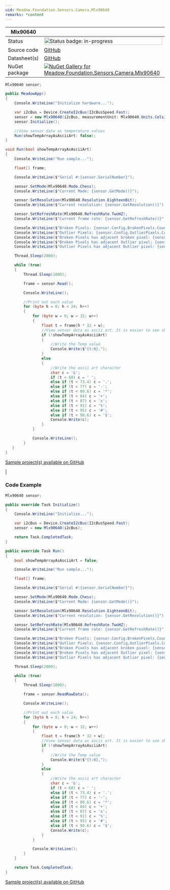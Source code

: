 ```yaml
---
uid: Meadow.Foundation.Sensors.Camera.Mlx90640
remarks: *content
---
```


| Mlx90640 | |
|--------|--------|
| Status | <img src="https://img.shields.io/badge/InProgress-yellow" style="width: auto; height: -webkit-fill-available;" alt="Status badge: in-progress" /> |
| Source code | [GitHub](https://github.com/WildernessLabs/Meadow.Foundation/tree/main/Source/Meadow.Foundation.Peripherals/Sensors.Camera.Mlx90640/Driver) |
| Datasheet(s) | [GitHub](https://github.com/WildernessLabs/Meadow.Foundation/tree/main/Source/Meadow.Foundation.Peripherals/Sensors.Camera.Mlx90640/Datasheet) |
| NuGet package | <a href="https://www.nuget.org/packages/Meadow.Foundation.Sensors.Camera.Mlx90640/" target="_blank"><img src="https://img.shields.io/nuget/v/Meadow.Foundation.Sensors.Camera.Mlx90640.svg?label=Meadow.Foundation.Sensors.Camera.Mlx90640" alt="NuGet Gallery for Meadow.Foundation.Sensors.Camera.Mlx90640" /></a> |

```csharp
Mlx90640 sensor;

public MeadowApp()
{
    Console.WriteLine("Initialize hardware...");

    var i2cBus = Device.CreateI2cBus(I2cBusSpeed.Fast);
    sensor = new Mlx90640(i2cBus, measurementUnit: Mlx90640.Units.Celsius);
    sensor.Initialize();

    //View sensor data as temperature values
    Run(showTempArrayAsAsciiArt: false);
}

void Run(bool showTempArrayAsAsciiArt)
{
    Console.WriteLine("Run sample...");

    float[] frame;

    Console.WriteLine($"Serial #:{sensor.SerialNumber}");

    sensor.SetMode(Mlx90640.Mode.Chess);
    Console.WriteLine($"Current Mode: {sensor.GetMode()}");  

    sensor.SetResolution(Mlx90640.Resolution.EighteenBit);
    Console.WriteLine($"Current resolution: {sensor.GetResolution()}");

    sensor.SetRefreshRate(Mlx90640.RefreshRate.TwoHZ);
    Console.WriteLine($"Current frame rate: {sensor.GetRefreshRate()}");

    Console.WriteLine($"Broken Pixels: {sensor.Config.BrokenPixels.Count}");
    Console.WriteLine($"Outlier Pixels: {sensor.Config.OutlierPixels.Count}");
    Console.WriteLine($"Broken Pixels has adjacent broken pixel: {sensor.Config.BrokenPixelHasAdjacentBrokenPixel}");
    Console.WriteLine($"Broken Pixels has adjacent Outlier pixel: {sensor.Config.BrokenPixelHasAdjacentOutlierPixel}");
    Console.WriteLine($"Outlier Pixels has adjacent Outlier pixel: {sensor.Config.OutlierPixelHasAdjacentOutlierPixel}");

    Thread.Sleep(2000);

    while (true)
    {
        Thread.Sleep(1000);

        frame = sensor.Read();

        Console.WriteLine();

        //Print out each value
        for (byte h = 0; h < 24; h++)
        {
            for (byte w = 0; w < 32; w++)
            {
                float t = frame[h * 32 + w];
                //View sensor data as ascii art. It is easier to see shapes, like your fingers.
                if (!showTempArrayAsAsciiArt)
                {
                    //Write the Temp value
                    Console.Write($"{t:0},");
                }
                else
                {
                    //Write the ascii art character
                    char c = '&';
                    if (t < 68) c = ' ';
                    else if (t < 73.4) c = '.';
                    else if (t < 77) c = '-';
                    else if (t < 80.6) c = '*';
                    else if (t < 84) c = '+';
                    else if (t < 87) c = 'x';
                    else if (t < 91) c = '%';
                    else if (t < 95) c = '#';
                    else if (t < 98.6) c = '$';
                    Console.Write(c);
                }
            }

            Console.WriteLine();
        }
   }
}

```

[Sample project(s) available on GitHub](https://github.com/WildernessLabs/Meadow.Foundation/tree/main/Source/Meadow.Foundation.Peripherals/Sensors.Camera.Mlx90640/Samples/Sensors.Camera.Mlx90640_Sample)

|
### Code Example

```csharp
Mlx90640 sensor;

public override Task Initialize()
{
    Console.WriteLine("Initialize...");

    var i2cBus = Device.CreateI2cBus(I2cBusSpeed.Fast);
    sensor = new Mlx90640(i2cBus);

    return Task.CompletedTask;
}

public override Task Run()
{
    bool showTempArrayAsAsciiArt = false;

    Console.WriteLine("Run sample...");

    float[] frame;

    Console.WriteLine($"Serial #:{sensor.SerialNumber}");

    sensor.SetMode(Mlx90640.Mode.Chess);
    Console.WriteLine($"Current Mode: {sensor.GetMode()}");

    sensor.SetResolution(Mlx90640.Resolution.EighteenBit);
    Console.WriteLine($"Current resolution: {sensor.GetResolution()}");

    sensor.SetRefreshRate(Mlx90640.RefreshRate.TwoHZ);
    Console.WriteLine($"Current frame rate: {sensor.GetRefreshRate()}");

    Console.WriteLine($"Broken Pixels: {sensor.Config.BrokenPixels.Count}");
    Console.WriteLine($"Outlier Pixels: {sensor.Config.OutlierPixels.Count}");
    Console.WriteLine($"Broken Pixels has adjacent broken pixel: {sensor.Config.BrokenPixelHasAdjacentBrokenPixel}");
    Console.WriteLine($"Broken Pixels has adjacent Outlier pixel: {sensor.Config.BrokenPixelHasAdjacentOutlierPixel}");
    Console.WriteLine($"Outlier Pixels has adjacent Outlier pixel: {sensor.Config.OutlierPixelHasAdjacentOutlierPixel}");

    Thread.Sleep(2000);

    while (true)
    {
        Thread.Sleep(1000);

        frame = sensor.ReadRawData();

        Console.WriteLine();

        //Print out each value
        for (byte h = 0; h < 24; h++)
        {
            for (byte w = 0; w < 32; w++)
            {
                float t = frame[h * 32 + w];
                //View sensor data as ascii art. It is easier to see shapes, like your fingers.
                if (!showTempArrayAsAsciiArt)
                {
                    //Write the Temp value
                    Console.Write($"{t:0},");
                }
                else
                {
                    //Write the ascii art character
                    char c = '&';
                    if (t < 68) c = ' ';
                    else if (t < 73.4) c = '.';
                    else if (t < 77) c = '-';
                    else if (t < 80.6) c = '*';
                    else if (t < 84) c = '+';
                    else if (t < 87) c = 'x';
                    else if (t < 91) c = '%';
                    else if (t < 95) c = '#';
                    else if (t < 98.6) c = '$';
                    Console.Write(c);
                }
            }

            Console.WriteLine();
        }
    }

    return Task.CompletedTask;
}

```

[Sample project(s) available on GitHub](https://github.com/WildernessLabs/Meadow.Foundation/tree/main/Source/Meadow.Foundation.Peripherals/Sensors.Camera.Mlx90640/Samples/Mlx90640_Sample)

